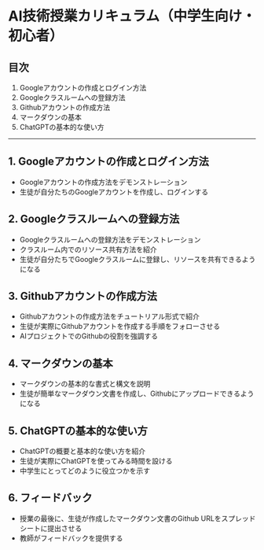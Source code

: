 # AI技術授業カリキュラム（中学生向け・初心者）

## 目次

1. Googleアカウントの作成とログイン方法
2. Googleクラスルームへの登録方法
3. Githubアカウントの作成方法
4. マークダウンの基本
5. ChatGPTの基本的な使い方

---

## 1. Googleアカウントの作成とログイン方法

- Googleアカウントの作成方法をデモンストレーション
- 生徒が自分たちのGoogleアカウントを作成し、ログインする

## 2. Googleクラスルームへの登録方法

- Googleクラスルームへの登録方法をデモンストレーション
- クラスルーム内でのリソース共有方法を紹介
- 生徒が自分たちでGoogleクラスルームに登録し、リソースを共有できるようになる

## 3. Githubアカウントの作成方法

- Githubアカウントの作成方法をチュートリアル形式で紹介
- 生徒が実際にGithubアカウントを作成する手順をフォローさせる
- AIプロジェクトでのGithubの役割を強調する

## 4. マークダウンの基本

- マークダウンの基本的な書式と構文を説明
- 生徒が簡単なマークダウン文書を作成し、Githubにアップロードできるようになる

## 5. ChatGPTの基本的な使い方

- ChatGPTの概要と基本的な使い方を紹介
- 生徒が実際にChatGPTを使ってみる時間を設ける
- 中学生にとってどのように役立つかを示す

## 6. フィードバック

- 授業の最後に、生徒が作成したマークダウン文書のGithub URLをスプレッドシートに提出させる
- 教師がフィードバックを提供する
